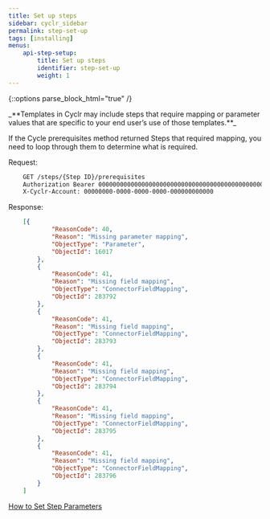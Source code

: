 ```yaml
---
title: Set up steps
sidebar: cyclr_sidebar
permalink: step-set-up
tags: [installing]
menus:
    api-step-setup:
        title: Set up steps
        identifier: step-set-up
        weight: 1
---
```

{::options parse_block_html="true" /}
<section class="card">
_**Templates in Cyclr may include steps that require mapping or parameter values that are specific to your end user’s use of those templates.**_

If the Cycle prerequisites method returned Steps that required mapping, you need to loop through them to determine what is required.

Request:

```html
    GET /steps/{Step ID}/prerequisites
    Authorization Bearer 0000000000000000000000000000000000000000000000000000000000000000
    X-Cyclr-Account: 00000000-0000-0000-0000-000000000000
```

Response:

```json
    [{
            "ReasonCode": 40,
            "Reason": "Missing parameter mapping",
            "ObjectType": "Parameter",
            "ObjectId": 16017
        },
        {
            "ReasonCode": 41,
            "Reason": "Missing field mapping",
            "ObjectType": "ConnectorFieldMapping",
            "ObjectId": 283792
        },
        {
            "ReasonCode": 41,
            "Reason": "Missing field mapping",
            "ObjectType": "ConnectorFieldMapping",
            "ObjectId": 283793
        },
        {
            "ReasonCode": 41,
            "Reason": "Missing field mapping",
            "ObjectType": "ConnectorFieldMapping",
            "ObjectId": 283794
        },
        {
            "ReasonCode": 41,
            "Reason": "Missing field mapping",
            "ObjectType": "ConnectorFieldMapping",
            "ObjectId": 283795
        },
        {
            "ReasonCode": 41,
            "Reason": "Missing field mapping",
            "ObjectType": "ConnectorFieldMapping",
            "ObjectId": 283796
        }
    ]
```

[How to Set Step Parameters](./set-step-parameters)

</section>
